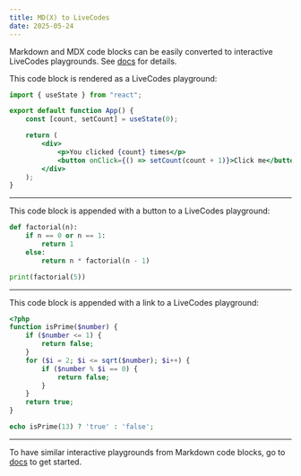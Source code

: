 ```yaml
---
title: MD(X) to LiveCodes
date: 2025-05-24
---
```


Markdown and MDX code blocks can be easily converted to interactive LiveCodes playgrounds.
See [docs](https://livecodes.io/docs/markdown-to-livecodes) for details.

This code block is rendered as a LiveCodes playground:

```jsx livecodes
import { useState } from "react";

export default function App() {
	const [count, setCount] = useState(0);

	return (
		<div>
			<p>You clicked {count} times</p>
			<button onClick={() => setCount(count + 1)}>Click me</button>
		</div>
	);
}
```

---

This code block is appended with a button to a LiveCodes playground:

```python livecodes render=button console=full
def factorial(n):
    if n == 0 or n == 1:
        return 1
    else:
        return n * factorial(n - 1)

print(factorial(5))
```

---

This code block is appended with a link to a LiveCodes playground:

```php livecodes lang=php-wasm render=link
<?php
function isPrime($number) {
    if ($number <= 1) {
        return false;
    }
    for ($i = 2; $i <= sqrt($number); $i++) {
        if ($number % $i == 0) {
            return false;
        }
    }
    return true;
}

echo isPrime(13) ? 'true' : 'false';
```

---

To have similar interactive playgrounds from Markdown code blocks,
go to [docs](https://livecodes.io/docs/markdown-to-livecodes) to get started.
